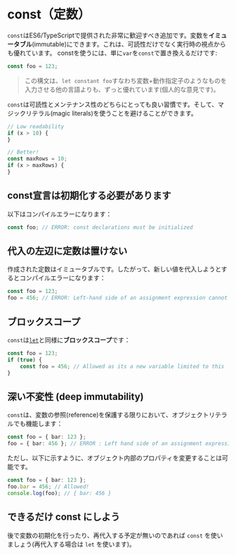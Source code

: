 # const（定数）

`const`はES6/TypeScriptで提供された非常に歓迎すべき追加です。変数を**イミュータブル**\(immutable\)にできます。これは、可読性だけでなく実行時の視点からも優れています。 constを使うには、単に`var`を`const`で置き換えるだけです:

```typescript
const foo = 123;
```

> この構文は、`let constant foo`すなわち変数+動作指定子のようなものを入力させる他の言語よりも、ずっと優れています\(個人的な意見です\)。

`const`は可読性とメンテナンス性のどちらにとっても良い習慣です。そして、マジックリテラル\(magic literals\)を使うことを避けることができます。

```typescript
// Low readability
if (x > 10) {
}

// Better!
const maxRows = 10;
if (x > maxRows) {
}
```

## const宣言は初期化する必要があります

以下はコンパイルエラーになります：

```typescript
const foo; // ERROR: const declarations must be initialized
```

## 代入の左辺に定数は置けない

作成された定数はイミュータブルです。したがって、新しい値を代入しようとするとコンパイルエラーになります：

```typescript
const foo = 123;
foo = 456; // ERROR: Left-hand side of an assignment expression cannot be a constant
```

## ブロックスコープ

`const`は[`let`](let.md)と同様に**ブロックスコープ**です：

```typescript
const foo = 123;
if (true) {
    const foo = 456; // Allowed as its a new variable limited to this `if` block
}
```

## 深い不変性 \(deep immutability\)

`const`は、変数の参照\(reference\)を保護する限りにおいて、オブジェクトリテラルでも機能します：

```typescript
const foo = { bar: 123 };
foo = { bar: 456 }; // ERROR : Left hand side of an assignment expression cannot be a constant
```

ただし、以下に示すように、オブジェクト内部のプロパティを変更することは可能です。

```typescript
const foo = { bar: 123 };
foo.bar = 456; // Allowed!
console.log(foo); // { bar: 456 }
```

## できるだけ const にしよう

後で変数の初期化を行ったり、再代入する予定が無いのであれば `const` を使いましょう\(再代入する場合は `let` を使います\)。

